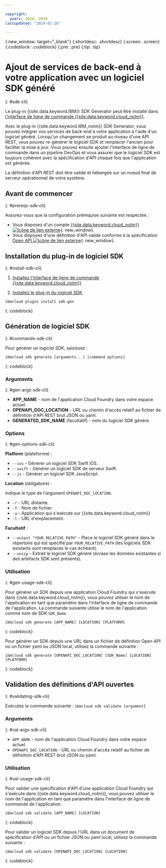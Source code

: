 ```yaml
---

copyright:
  years: 2018, 2019
lastupdated: "2019-02-28"

---
```


{:new_window: target="_blank"}
{:shortdesc: .shortdesc}
{:screen: .screen}
{:codeblock: .codeblock}
{:pre: .pre}
{:tip: .tip}

# Ajout de services de back-end à votre application avec un logiciel SDK généré
{: #sdk-cli}

Le plug-in {{site.data.keyword.IBM}} SDK Generator peut être installé dans [l'interface de ligne de commande {{site.data.keyword.cloud_notm}}](/docs/cli/index.html).

Avec le plug-in {{site.data.keyword.IBM_notm}} SDK Generator, vous pouvez intégrer vos services de back-end à votre application à l'aide d'un logiciel généré. Lorsqu'un changement se produit au niveau d'une API REST, vous pouvez re-générer le logiciel SDK et remplacer l'ancien pour faciliter la mise à jour. Vous pouvez ensuite ajouter l'interface de ligne de commande dans un pipeline DevOps et vous assurer que le logiciel SDK est toujours cohérent avec la spécification d'API chaque fois que l'application est générée.

La définition d'API REST doit être valide et hébergée sur un noeud final de serveur opérationnel de votre système.

## Avant de commencer
{: #prereqs-sdk-cli}

Assurez-vous que la configuration prérequise suivante est respectée :

* Vous disposez d'un compte [{{site.data.keyword.cloud_notm}} ![Icône de lien externe](../../icons/launch-glyph.svg "Icône de lien externe")](http://cloud.ibm.com){: new_window}.
* Vous disposez d'une définition d'API valide conforme à la spécification [Open API ![Icône de lien externe](../../icons/launch-glyph.svg "Icône de lien externe")](https://www.openapis.org/){: new_window}.

## Installation du plug-in de logiciel SDK
{: #install-sdk-cli}

1. [Installez l'interface de ligne de commande {{site.data.keyword.cloud_notm}}](/docs/cli/index.html).

2. [Installez le plug-in du logiciel SDK](/docs/cli/sdk/index.html).
  ```
  ibmcloud plugin install sdk-gen
  ```
  {: codeblock}

## Génération de logiciel SDK
{: #commands-sdk-cli}

Pour générer un logiciel SDK, saisissez :
```
ibmcloud sdk generate [arguments...] [command options]
```
{: codeblock}

### Arguments
{: #gen-args-sdk-cli}

* **APP_NAME** - nom de l'application Cloud Foundry dans votre espace actuel.
* **OPENAPI_DOC_LOCATION** - URL ou chemin d'accès relatif au fichier de définition d'API REST brut JSON ou yaml.
* **GENERATED_SDK_NAME** (facultatif) - nom du logiciel SDK généré.

### Options
{: #gen-options-sdk-cli}

**Platform** (plateforme) :
  * `--ios` - Générer un logiciel SDK Swift iOS.
  * `--swift` - Générer un logiciel SDK de serveur Swift.
  * `--js` - Générer un logiciel SDK JavaScript.

**Location** (obligatoire) :

Indique le type de l'argument `OPENAPI_DOC_LOCATION`.

  * `-r` - URL distante.
  * `-f` - Nom de fichier.
  * `-a` - Application qui s'exécute sur {{site.data.keyword.cloud_notm}}
  * `-l` - URL d'emplacement.

**Facultatif** :
  * `--output "YOUR_RELATIVE_PATH"` - Place le logiciel SDK généré dans le répertoire qui est spécifié par `YOUR_RELATIVE_PATH` (les logiciels SDK existants sont remplacés le cas échéant).
  * `--unzip` - Extrait le logiciel SDK généré (écrase les données existantes si des artefacts SDK sont présents).

### Utilisation
{: #gen-usage-sdk-cli}

Pour générer un SDK depuis une application Cloud Foundry qui s'exécute dans {{site.data.keyword.cloud_notm}}, vous pouvez utiliser le nom de l'application en tant que paramètre dans l'interface de ligne de commande de l'application. La
commande suivante utilise le nom de l'application comme nom de SDK `SDK_Name`.

```
ibmcloud sdk generate [APP_NAME] [LOCATION] [PLATFORM]
```
{: codeblock}

Pour générer un SDK depuis une URL dans un fichier de définition Open API ou un fichier yaml ou JSON local, utilisez la commande suivante :

```
ibmcloud sdk generate [OPENAPI_DOC_LOCATION] [SDK_Name] [LOCATION] [PLATFORM]
```
{: codeblock}


## Validation des définitions d'API ouvertes
{: #validating-sdk-cli}

Exécutez la commande suivante : `ibmcloud sdk validate [argument]`

### Arguments
{: #val-args-sdk-cli}

* `APP_NAME` - nom de l'application Cloud Foundry dans votre espace actuel.
* `OPENAPI_DOC_LOCATION` - URL ou chemin d'accès relatif au fichier de définition d'API REST brut JSON ou yaml.

### Utilisation
{: #val-usage-sdk-cli}

Pour valider une spécification d'API d'une application Cloud Foundry qui s'exécute dans {{site.data.keyword.cloud_notm}}, vous pouvez utiliser le nom de l'application en tant que paramètre dans l'interface de ligne de commande de l'application.
```
ibmcloud sdk validate [APP_NAME] [LOCATION]
```
{: codeblock}

Pour valider un logiciel SDK depuis l'URL dans un document de spécification d'API ou un fichier JSON ou yaml local, utilisez la commande suivante :
```
ibmcloud sdk validate [OPENAPI_DOC_LOCATION] [LOCATION]
```
{: codeblock}

